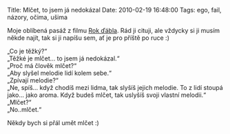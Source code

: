 Title: Mlčet, to jsem já nedokázal
Date: 2010-02-19 16:48:00
Tags: ego, fail, názory, očima, ušima

Moje oblíbená pasáž z filmu
[Rok ďábla](http://www.csfd.cz/film/10083-rok-dabla/). Rád ji
cituji, ale vždycky si ji musím někde najít, tak si ji napíšu sem,
ať je pro příště po ruce :)

„Co je těžký?“  
„Těžké je mlčet… to jsem já nedokázal.“  
„Proč má člověk mlčet?“  
„Aby slyšel melodie lidí kolem sebe.“  
„Zpívají melodie?“  
„Ne, spíš… když chodíš mezi lidma, tak slyšíš jejich melodie. To
z lidí stoupá jako… jako aroma. Když budeš mlčet, tak uslyšíš svoji
vlastní melodii.“  
„Mlčet?“  
„No..mlčet.“

Někdy bych si přál umět mlčet :)